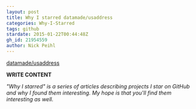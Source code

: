 ```yaml
---
layout: post
title: Why I starred datamade/usaddress
categories: Why-I-Starred
tags: github
stardate: 2015-01-22T00:44:48Z
gh_id: 21954559
author: Nick Peihl
---
```


[datamade/usaddress](https://github.com/datamade/usaddress)

**WRITE CONTENT**

*"Why I starred" is a series of articles describing projects I star on GitHub and why I found them interesting. My hope is that you'll find them interesting as well.*

